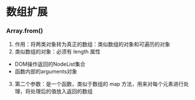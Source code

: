 # 数组扩展

### Array.from()
1.  作用：将两类对象转为真正的数组：类似数组的对象和可遍历的对象
2.  类似数组的对象：必须有 length 属性
  - DOM操作返回的NodeList集合
  - 函数内部的arguments对象
3.  第二个参数：是一个函数，类似于数组的 map 方法，用来对每个元素进行处理，将处理后的值放入返回的数组

